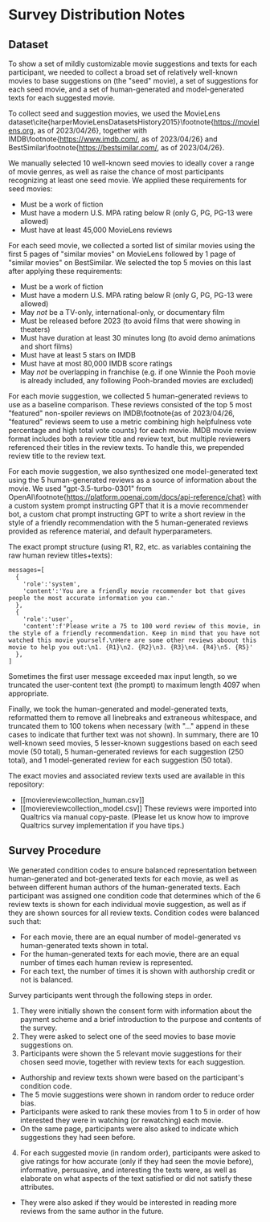 # Survey Distribution Notes

## Dataset

To show a set of mildly customizable movie suggestions and texts for each participant, we needed to collect a broad set of relatively well-known movies to base suggestions on (the "seed" movie), a set of suggestions for each seed movie, and a set of human-generated and model-generated texts for each suggested movie.

To collect seed and suggestion movies, we used the MovieLens dataset\cite{harperMovieLensDatasetsHistory2015}\footnote{https://movielens.org, as of 2023/04/26}, together with IMDB\footnote{https://www.imdb.com/, as of 2023/04/26} and BestSimilar\footnote{https://bestsimilar.com/, as of 2023/04/26}.

We manually selected 10 well-known seed movies to ideally cover a range of movie genres, as well as raise the chance of most participants recognizing at least one seed movie.
We applied these requirements for seed movies:
- Must be a work of fiction
- Must have a modern U.S. MPA rating below R (only G, PG, PG-13 were allowed)
- Must have at least 45,000 MovieLens reviews

For each seed movie, we collected a sorted list of similar movies using the first 5 pages of "similar movies" on MovieLens followed by 1 page of "similar movies" on BestSimilar.
We selected the top 5 movies on this last after applying these requirements:
- Must be a work of fiction
- Must have a modern U.S. MPA rating below R (only G, PG, PG-13 were allowed)
- May _not_ be a TV-only, international-only, or documentary film
- Must be released before 2023 (to avoid films that were showing in theaters)
- Must have duration at least 30 minutes long (to avoid demo animations and short films)
- Must have at least 5 stars on IMDB
- Must have at most 80,000 IMDB score ratings
- May _not_ be overlapping in franchise (e.g. if one Winnie the Pooh movie is already included, any following Pooh-branded movies are excluded)

For each movie suggestion, we collected 5 human-generated reviews to use as a baseline comparison.
These reviews consisted of the top 5 most "featured" non-spoiler reviews on IMDB\footnote{as of 2023/04/26, "featured" reviews seem to use a metric combining high helpfulness vote percentage and high total vote counts} for each movie.
IMDB movie review format includes both a review title and review text, but multiple reviewers referenced their titles in the review texts.
To handle this, we prepended review title to the review text.

For each movie suggestion, we also synthesized one model-generated text using the 5 human-generated reviews as a source of information about the movie.
We used "gpt-3.5-turbo-0301" from OpenAI\footnote{https://platform.openai.com/docs/api-reference/chat} with a custom system prompt instructing GPT that it is a movie recommender bot, a custom chat prompt instructing GPT to write a short review in the style of a friendly recommendation with the 5 human-generated reviews provided as reference material, and default hyperparameters.

The exact prompt structure (using R1, R2, etc. as variables containing the raw human review titles+texts):
```
messages=[
  {
    'role':'system', 
    'content':'You are a friendly movie recommender bot that gives people the most accurate information you can.'
  },
  {
    'role':'user', 
    'content':f'Please write a 75 to 100 word review of this movie, in the style of a friendly recommendation. Keep in mind that you have not watched this movie yourself.\nHere are some other reviews aboout this movie to help you out:\n1. {R1}\n2. {R2}\n3. {R3}\n4. {R4}\n5. {R5}'
  },
]
```
Sometimes the first user message exceeded max input length, so we truncated the user-content text (the prompt) to maximum length 4097 when appropriate.

Finally, we took the human-generated and model-generated texts, reformatted them to remove all linebreaks and extraneous whitespace, and truncated them to 100 tokens when necessary (with "..." append in these cases to indicate that further text was not shown).
In summary, there are 10 well-known seed movies, 5 lesser-known suggestions based on each seed movie (50 total), 5 human-generated reviews for each suggestion (250 total), and 1 model-generated review for each suggestion (50 total).

The exact movies and associated review texts used are available in this repository:
- [[moviereviewcollection_human.csv]]
- [[moviereviewcollection_model.csv]]
These reviews were imported into Qualtrics via manual copy-paste.
(Please let us know how to improve Qualtrics survey implementation if you have tips.)

## Survey Procedure

We generated condition codes to ensure balanced representation between human-generated and bot-generated texts for each movie, as well as between different human authors of the human-generated texts.
Each participant was assigned one condition code that determines which of the 6 review texts is shown for each individual movie suggestion, as well as if they are shown sources for all review texts.
Condition codes were balanced such that:
- For each movie, there are an equal number of model-generated vs human-generated texts shown in total.
- For the human-generated texts for each movie, there are an equal number of times each human review is represented.
- For each text, the number of times it is shown with authorship credit or not is balanced.

Survey participants went through the following steps in order.
1. They were initially shown the consent form with information about the payment scheme and a brief introduction to the purpose and contents of the survey.
2. They were asked to select one of the seed movies to base movie suggestions on.
3. Participants were shown the 5 relevant movie suggestions for their chosen seed movie, together with review texts for each suggestion.
  - Authorship and review texts shown were based on the participant's condition code.
  - The 5 movie suggestions were shown in random order to reduce order bias.
  - Participants were asked to rank these movies from 1 to 5 in order of how interested they were in watching (or rewatching) each movie.
  - On the same page, participants were also asked to indicate which suggestions they had seen before.
4. For each suggested movie (in random order), participants were asked to give ratings for how accurate (only if they had seen the movie before), informative, persuasive, and interesting the texts were, as well as elaborate on what aspects of the text satisfied or did not satisfy these attributes.
  - They were also asked if they would be interested in reading more reviews from the same author in the future.

